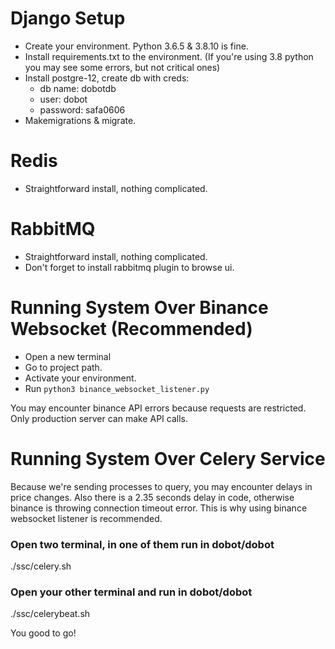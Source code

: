 # Django Setup
* Create your environment. Python 3.6.5 & 3.8.10 is fine.
* Install requirements.txt to the environment. (If you're using 3.8 python you 
may see some errors, but not critical ones)
* Install postgre-12, create db with creds:
  * db name: dobotdb
  * user: dobot
  * password: safa0606
* Makemigrations & migrate.

# Redis
* Straightforward install, nothing complicated.

# RabbitMQ
* Straightforward install, nothing complicated.
* Don't forget to install rabbitmq plugin to browse ui.

# Running System Over Binance Websocket (Recommended)
* Open a new terminal
* Go to project path.
* Activate your environment.
* Run ```python3 binance_websocket_listener.py```

You may encounter binance API errors because requests are restricted. 
Only production server can make API calls.

# Running System Over Celery Service
Because we're sending processes to query, you may encounter delays in price
changes. Also there is a 2.35 seconds delay in code, otherwise binance is
throwing connection timeout error. This is why using binance websocket listener
is recommended.

### Open two terminal, in one of them run in dobot/dobot

./ssc/celery.sh

### Open your other terminal and run in dobot/dobot

./ssc/celerybeat.sh


You good to go!




